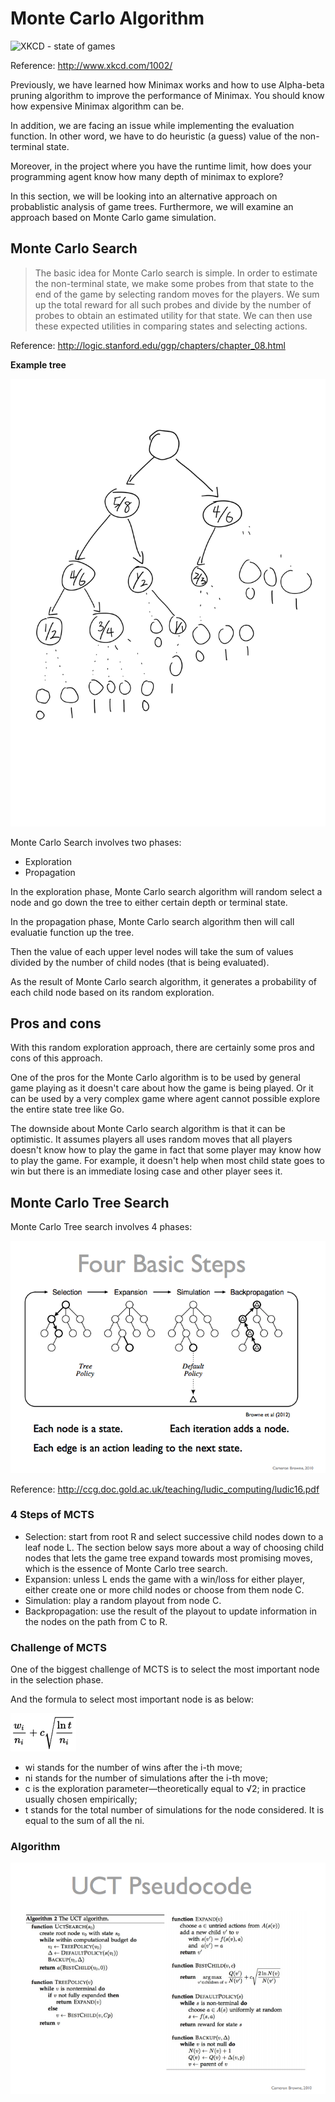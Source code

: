# Monte Carlo Algorithm

![XKCD - state of games](http://imgs.xkcd.com/comics/game_ais.png)

Reference: http://www.xkcd.com/1002/

Previously, we have learned how Minimax works and how to use Alpha-beta pruning
algorithm to improve the performance of Minimax. You should know how expensive
Minimax algorithm can be.

In addition, we are facing an issue while implementing the evaluation function.
In other word, we have to do heuristic (a guess) value of the non-terminal state.

Moreover, in the project where you have the runtime limit, how does your programming
agent know how many depth of minimax to explore?

In this section, we will be looking into an alternative approach on probablistic
analysis of game trees. Furthermore, we will examine an approach based on Monte
Carlo game simulation.

## Monte Carlo Search

> The basic idea for Monte Carlo search is simple. In order to estimate the non-terminal
state, we make some probes from that state to the end of the game by selecting 
random moves for the players. We sum up the total reward for all such probes and 
divide by the number of probes to obtain an estimated utility for that state. 
We can then use these expected utilities in comparing states and selecting actions.

Reference: http://logic.stanford.edu/ggp/chapters/chapter_08.html

**Example tree**

![Monte Carlo Tree](imgs/monte_carlo.png)

Monte Carlo Search involves two phases:

* Exploration
* Propagation

In the exploration phase, Monte Carlo search algorithm will random select a node
and go down the tree to either certain depth or terminal state.

In the propagation phase, Monte Carlo search algorithm then will call evaluatie
function up the tree.

Then the value of each upper level nodes will take the sum of values divided by 
the number of child nodes (that is being evaluated).

As the result of Monte Carlo search algorithm, it generates a probability of each
child node based on its random exploration.

## Pros and cons

With this random exploration approach, there are certainly some pros and cons of
this approach.

One of the pros for the Monte Carlo algorithm is to be used by general game playing
as it doesn't care about how the game is being played. Or it can be used by a very
complex game where agent cannot possible explore the entire state tree like Go.

The downside about Monte Carlo search algorithm is that it can be optimistic.
It assumes players all uses random moves that all players doesn't know how
to play the game in fact that some player may know how to play the game. For example,
it doesn't help when most child state goes to win but there is an immediate losing
case and other player sees it.

## Monte Carlo Tree Search

Monte Carlo Tree search involves 4 phases:

![Monte Carlo Tree Search](imgs/monte_carlo_tree_search.png)

Reference: http://ccg.doc.gold.ac.uk/teaching/ludic_computing/ludic16.pdf

### 4 Steps of MCTS

* Selection: start from root R and select successive child nodes down to a leaf node L. The section below says more about a way of choosing child nodes that lets the game tree expand towards most promising moves, which is the essence of Monte Carlo tree search.
* Expansion: unless L ends the game with a win/loss for either player, either create one or more child nodes or choose from them node C.
* Simulation: play a random playout from node C.
* Backpropagation: use the result of the playout to update information in the nodes on the path from C to R.

### Challenge of MCTS

One of the biggest challenge of MCTS is to select the most important node in the selection phase.

And the formula to select most important node is as below:

![Monte Carlo Tree Search formula](imgs/mcts_formula.png)

* wi stands for the number of wins after the i-th move;
* ni stands for the number of simulations after the i-th move;
* c is the exploration parameter—theoretically equal to √2; in practice usually chosen empirically;
* t stands for the total number of simulations for the node considered. It is equal to the sum of all the ni.

### Algorithm

![Upper Boundary Tree Search Algorithm](imgs/uct.png)